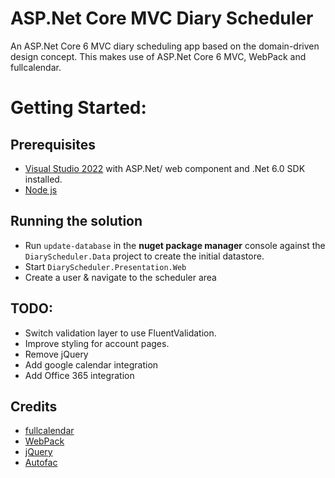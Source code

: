 # ASP.Net Core MVC Diary Scheduler
An ASP.Net Core 6 MVC diary scheduling app based on the domain-driven design concept. This makes use of ASP.Net Core 6 MVC, WebPack and fullcalendar.

# Getting Started:
## Prerequisites
- [Visual Studio 2022](https://visualstudio.microsoft.com/) with ASP.Net/ web component and .Net 6.0 SDK installed.
- [Node js](https://nodejs.org/en/)

## Running the solution
- Run `update-database` in the **nuget package manager** console against the `DiaryScheduler.Data` project to create the initial datastore.
- Start `DiaryScheduler.Presentation.Web`
- Create a user & navigate to the scheduler area

## TODO:
- Switch validation layer to use FluentValidation.
- Improve styling for account pages.
- Remove jQuery
- Add google calendar integration
- Add Office 365 integration

## Credits

- [fullcalendar](https://fullcalendar.io/)
- [WebPack](https://webpack.js.org/)
- [jQuery](https://jquery.com/)
- [Autofac](https://autofac.org/)
